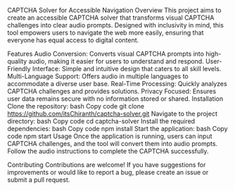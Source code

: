CAPTCHA Solver for Accessible Navigation
Overview
This project aims to create an accessible CAPTCHA solver that transforms visual CAPTCHA challenges into clear audio prompts. Designed with inclusivity in mind, this tool empowers users to navigate the web more easily, ensuring that everyone has equal access to digital content.

Features
Audio Conversion: Converts visual CAPTCHA prompts into high-quality audio, making it easier for users to understand and respond.
User-Friendly Interface: Simple and intuitive design that caters to all skill levels.
Multi-Language Support: Offers audio in multiple languages to accommodate a diverse user base.
Real-Time Processing: Quickly analyzes CAPTCHA challenges and provides solutions.
Privacy Focused: Ensures user data remains secure with no information stored or shared.
Installation
Clone the repository:
bash
Copy code
git clone https://github.com/itsChiranth/captcha-solver.git
Navigate to the project directory:
bash
Copy code
cd captcha-solver
Install the required dependencies:
bash
Copy code
npm install
Start the application:
bash
Copy code
npm start
Usage
Once the application is running, users can input CAPTCHA challenges, and the tool will convert them into audio prompts. Follow the audio instructions to complete the CAPTCHA successfully.

Contributing
Contributions are welcome! If you have suggestions for improvements or would like to report a bug, please create an issue or submit a pull request.
